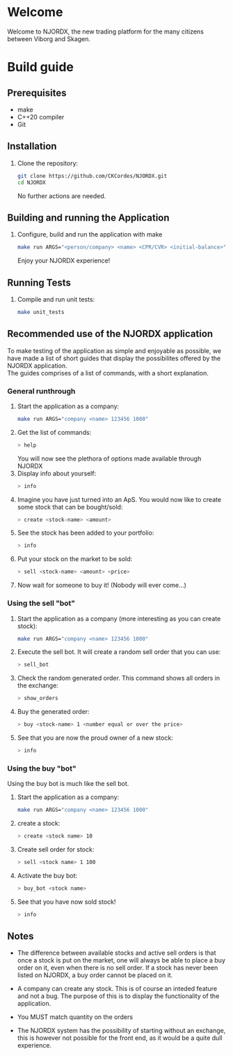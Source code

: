 # Welcome
Welcome to NJORDX, the new trading platform for the many citizens between Viborg and Skagen.
# Build guide
## Prerequisites
- make
- C++20 compiler
- Git

## Installation
1. Clone the repository:
    ```sh
    git clone https://github.com/CKCordes/NJORDX.git
    cd NJORDX
    ```
    No further actions are needed.
## Building and running the Application
1. Configure, build and run the application with make
    ```sh
    make run ARGS="<person/company> <name> <CPR/CVR> <initial-balance>"
    ```
    Enjoy your NJORDX experience!
## Running Tests
1. Compile and run unit tests:
    ```sh
    make unit_tests
    ```
## Recommended use of the NJORDX application
To make testing of the application as simple and enjoyable as possible, we have made a list of short guides that display the possibilites offered by the NJORDX application. \
The guides comprises of a list of commands, with a short explanation.

### General runthrough 
1. Start the application as a company:
    ```sh
    make run ARGS="company <name> 123456 1000"
    ```
2. Get the list of commands:
    ```sh
    > help
    ```
    You will now see the plethora of options made available through NJORDX
3. Display info about yourself:
    ```sh
    > info
    ```
4. Imagine you have just turned into an ApS. You would now like to create some stock that can be bought/sold:
    ```sh
    > create <stock-name> <amount>
    ```
5. See the stock has been added to your portfolio:
    ```sh
    > info
    ```
6. Put your stock on the market to be sold:
    ```sh
    > sell <stock-name> <amount> <price>
    ```
7. Now wait for someone to buy it! (Nobody will ever come...)

### Using the sell "bot"
1. Start the application as a company (more interesting as you can create stock):
    ```sh
    make run ARGS="company <name> 123456 1000"
    ```
2. Execute the sell bot. It will create a random sell order that you can use:
    ```sh
    > sell_bot
    ```
3. Check the random generated order. This command shows all orders in the exchange:
    ```sh
    > show_orders
    ```
4. Buy the generated order:
    ```sh
    > buy <stock-name> 1 <number equal or over the price>
    ```
5. See that you are now the proud owner of a new stock:
    ```sh
    > info
    ```

### Using the buy "bot"
Using the buy bot is much like the sell bot. 
1. Start the application as a company:
    ```sh
    make run ARGS="company <name> 123456 1000"
    ```
2. create a stock:
    ```sh
    > create <stock name> 10
    ```
3. Create sell order for stock:
    ```sh
    > sell <stock name> 1 100
    ```
4. Activate the buy bot:
    ```sh
    > buy_bot <stock name>
    ```
5. See that you have now sold stock!
    ```sh
    > info
    ```

## Notes
 - The difference between available stocks and active sell orders is that once a stock is put on the market, one will always be able to place a buy order on it, even when there is no sell order. If a stock has never been listed on NJORDX, a buy order cannot be placed on it.

  - A company can create any stock. This is of course an inteded feature and not a bug. The purpose of this is to display the functionality of the application.

 - You MUST match quantity on the orders

 - The NJORDX system has the possibility of starting without an exchange, this is however not possible for the front end, as it would be a quite dull experience.